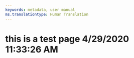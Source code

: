 ```yaml
---
keywords: metadata, user manual
ms.translationtype: Human Translation
---
```

# this is a test page 4/29/2020 11:33:26 AM